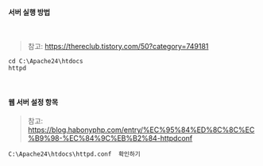 #### 서버 실행 방법

</br>

> 참고: <https://thereclub.tistory.com/50?category=749181>

~~~
cd C:\Apache24\htdocs
httpd
~~~

</br>

#### 웹 서버 설정 항목 

> 참고: <https://blog.habonyphp.com/entry/%EC%95%84%ED%8C%8C%EC%B9%98-%EC%84%9C%EB%B2%84-httpdconf>

~~~
C:\Apache24\htdocs\httpd.conf  확인하기
~~~



